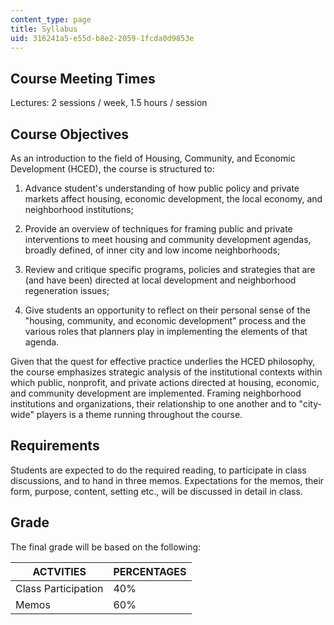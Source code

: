 ```yaml
---
content_type: page
title: Syllabus
uid: 316241a5-e55d-b8e2-2059-1fcda0d9853e
---
```


Course Meeting Times
--------------------

Lectures: 2 sessions / week, 1.5 hours / session

Course Objectives
-----------------

As an introduction to the field of Housing, Community, and Economic Development (HCED), the course is structured to:

1.  Advance student's understanding of how public policy and private markets affect housing, economic development, the local economy, and neighborhood institutions;  
    
2.  Provide an overview of techniques for framing public and private interventions to meet housing and community development agendas, broadly defined, of inner city and low income neighborhoods;  
    
3.  Review and critique specific programs, policies and strategies that are (and have been) directed at local development and neighborhood regeneration issues;  
    
4.  Give students an opportunity to reflect on their personal sense of the "housing, community, and economic development" process and the various roles that planners play in implementing the elements of that agenda.

Given that the quest for effective practice underlies the HCED philosophy, the course emphasizes strategic analysis of the institutional contexts within which public, nonprofit, and private actions directed at housing, economic, and community development are implemented. Framing neighborhood institutions and organizations, their relationship to one another and to "city-wide" players is a theme running throughout the course.

Requirements
------------

Students are expected to do the required reading, to participate in class discussions, and to hand in three memos. Expectations for the memos, their form, purpose, content, setting etc., will be discussed in detail in class.

Grade
-----

The final grade will be based on the following:

| ACTVITIES | PERCENTAGES |
| --- | --- |
| Class Participation | 40% |
| Memos | 60%